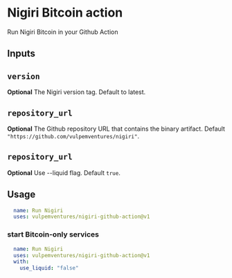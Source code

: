 # Nigiri Bitcoin action

Run Nigiri Bitcoin in your Github Action

## Inputs

## `version`

**Optional** The Nigiri version tag. Default to latest.

## `repository_url`

**Optional** The Github repository URL that contains the binary artifact. Default `"https://github.com/vulpemventures/nigiri"`.

## `repository_url`

**Optional** Use --liquid flag. Default `true`.


## Usage

```yml
  name: Run Nigiri
  uses: vulpemventures/nigiri-github-action@v1
```

### start Bitcoin-only services

```yml
  name: Run Nigiri
  uses: vulpemventures/nigiri-github-action@v1
  with:
    use_liquid: "false"
```

